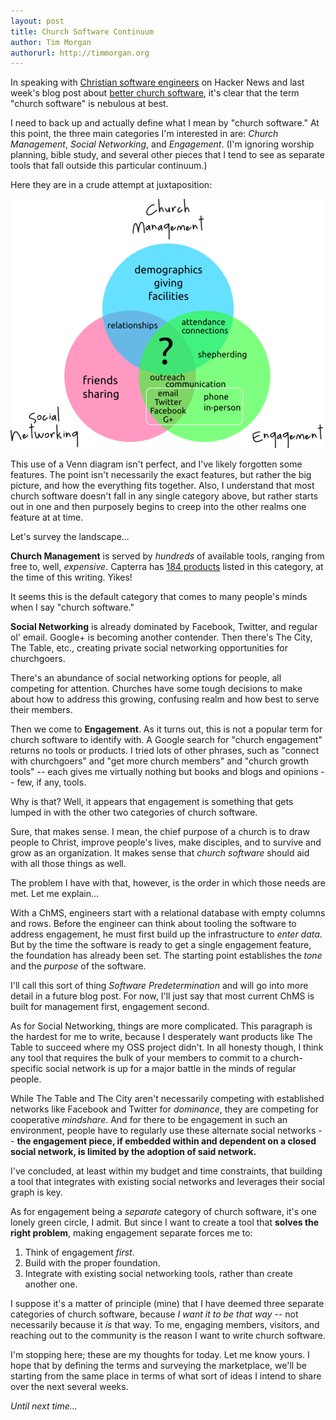 ```yaml
---
layout: post
title: Church Software Continuum
author: Tim Morgan
authorurl: http://timmorgan.org
---
```


In speaking with [Christian software engineers](http://news.ycombinator.com/item?id=2746426) on Hacker News and last week's blog post about [better church software](http://church.io/better-church-software), it's clear that the term "church software" is nebulous at best.

I need to back up and actually define what I mean by "church software." At this point, the three main categories I'm interested in are: *Church Management*, *Social Networking*, and *Engagement*. (I'm ignoring worship planning, bible study, and several other pieces that I tend to see as separate tools that fall outside this particular continuum.)

Here they are in a crude attempt at juxtaposition:

<div class="big-img">
  <img src="/images/church_software_venn.png" alt="Church Software Continuum Venn Diagram"/>
</div>

This use of a Venn diagram isn't perfect, and I've likely forgotten some features. The point isn't necessarily the exact features, but rather the big picture, and how the everything fits together. Also, I understand that most church software doesn't fall in any single category above, but rather starts out in one and then purposely begins to creep into the other realms one feature at at time.

Let's survey the landscape...

**Church Management** is served by *hundreds* of available tools, ranging from free to, well, *expensive*. Capterra has <a href="http://www.capterra.com/church-management-software?srchid=586572&amp;pos=1">184 products</a> listed in this category, at the time of this writing. Yikes!

It seems this is the default category that comes to many people's minds when I say "church software."

**Social Networking** is already dominated by Facebook, Twitter, and regular ol' email. Google+ is becoming another contender. Then there's The City, The Table, etc., creating private social networking opportunities for churchgoers.

There's an abundance of social networking options for people, all competing for attention. Churches have some tough decisions to make about how to address this growing, confusing realm and how best to serve their members.

Then we come to **Engagement**. As it turns out, this is not a popular term for church software to identify with. A Google search for "church engagement" returns no tools or products. I tried lots of other phrases, such as "connect with churchgoers" and "get more church members" and "church growth tools" -- each gives me virtually nothing but books and blogs and opinions -- few, if any, tools.

Why is that? Well, it appears that engagement is something that gets lumped in with the other two categories of church software.

Sure, that makes sense. I mean, the chief purpose of a church is to draw people to Christ, improve people's lives, make disciples, and to survive and grow as an organization. It makes sense that *church software* should aid with all those things as well.

The problem I have with that, however, is the order in which those needs are met. Let me explain...

With a ChMS, engineers start with a relational database with empty columns and rows. Before the engineer can think about tooling the software to address engagement, he must first build up the infrastructure to *enter data*. But by the time the software is ready to get a single engagement feature, the foundation has already been set. The starting point establishes the *tone* and the *purpose* of the software.

I'll call this sort of thing *Software Predetermination* and will go into more detail in a future blog post. For now, I'll just say that most current ChMS is built for management first, engagement second.

As for Social Networking, things are more complicated. This paragraph is the hardest for me to write, because I desperately want products like The Table to succeed where my OSS project didn't. In all honesty though, I think any tool that requires the bulk of your members&nbsp;to commit to a church-specific social network is up for a major battle in the minds of regular people.

While The Table and The City aren't necessarily competing with established networks like Facebook and Twitter for *dominance*, they are competing for cooperative *mindshare*. And for there to be engagement in such an environment, people have to regularly use these alternate social networks -- **the engagement piece, if embedded within and dependent on a closed social network, is limited by the adoption of said network.**

I've concluded, at least within my budget and time constraints, that building a tool that integrates with existing social networks and leverages their social graph is key.

As for engagement being a *separate* category of church software, it's one lonely green circle, I admit. But since I want to create a tool that **solves the right problem**, making engagement separate forces me to:

1. Think of engagement *first*.
2. Build with the proper foundation.
3. Integrate with existing social networking tools, rather than create another one.

I suppose it's a matter of principle (mine) that I have deemed three separate categories of church software, because *I want it to be that way* -- not necessarily because it *is* that way. To me, engaging members, visitors, and reaching out to the community is the reason I want to write church software.

I'm stopping here; these are my thoughts for today. Let me know yours. I hope that by defining the terms and surveying the marketplace, we'll be starting from the same place in terms of what sort of ideas I intend to share over the next several weeks.

*Until next time...*
